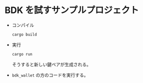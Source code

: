 # BDK を試すサンプルプロジェクト

- コンパイル

  ```bash
  cargo build
  ```

- 実行

  ```bash
  cargo run
  ```

  そうすると新しい鍵ペアが生成される。

- `bdk_wallet` の方のコードを実行する。
